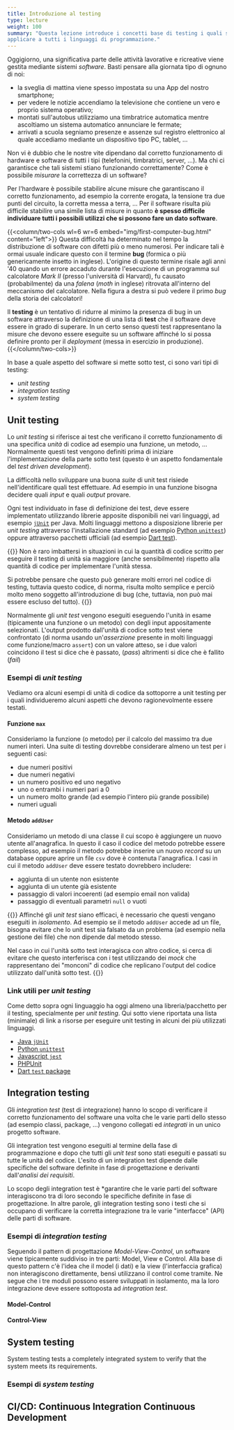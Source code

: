 ```yaml
---
title: Introduzione al testing
type: lecture
weight: 100
summary: "Questa lezione introduce i concetti base di testing i quali si possono
applicare a tutti i linguaggi di programmazione."
---
```


Oggigiorno, una significativa parte delle attività lavorative e ricreative viene
gestita mediante sistemi *software*. Basti pensare alla giornata tipo di ognuno
di noi:
* la sveglia di mattina viene spesso impostata su una App del nostro smartphone;
* per vedere le notizie accendiamo la televisione che contiene un vero e proprio
sistema operativo;
* montati sull'autobus utilizziamo una timbratrice automatica mentre ascoltiamo
un sistema automatico annunciare le fermate;
* arrivati a scuola segniamo presenze e assenze sul registro elettronico al quale
accediamo mediante un dispositivo tipo PC, tablet, ...

Non vi è dubbio che le nostre vite dipendano dal corretto funzionamento di hardware
e software di tutti i tipi (telefonini, timbratrici, server, ...). Ma chi ci
garantisce che tali sistemi stiano funzionando correttamente? Come è possibile
*misurare* la correttezza di un software?

Per l'hardware è possibile stabilire alcune misure che garantiscano il corretto
funzionamento, ad esempio la corrente erogata, la tensione tra due punti del
circuito, la corretta messa a terra, ... Per il software risulta più difficile
stabilire una simile lista di misure in quanto **è spesso difficile individuare
tutti i possibili utilizzi che si possono fare un dato software**.

{{<column/two-cols wl=6 wr=6 embed="img/first-computer-bug.html" content="left">}}
Questa difficoltà ha determinato nel tempo la distribuzione di software con difetti
più o meno numerosi. Per indicare tali è ormai usuale indicare questo con il termine
**bug** (formica o più genericamente insetto in inglese). L'origine di questo 
termine risale agli anni '40 quando un errore accaduto durante l'esecuzione di un
programma sul calcolatore *Mark II* (presso l'università di Harvard), fu causato
(probabilmente) da una *falena* (*moth* in inglese) ritrovata all'interno del
meccanismo del calcolatore. Nella figura a destra si può vedere il primo *bug*
della storia dei calcolatori!

Il **testing** è un tentativo di ridurre al minimo la presenza di bug in un
software attraverso la definizione di una lista di **test** che il software deve
essere in grado di superare. In un certo senso questi test rappresentano la misure
che devono essere eseguite su un software affinché lo si possa definire pronto
per il *deployment* (messa in esercizio in produzione).
{{</column/two-cols>}}

In base a quale aspetto del software si mette sotto test, ci sono vari tipi di
testing:
* *unit testing*
* *integration testing*
* *system testing*

## Unit testing
Lo *unit testing* si riferisce ai test che verificano il corretto funzionamento
di una specifica *unità* di codice ad esempio una funzione, un metodo, ...
Normalmente questi test vengono definiti prima di iniziare l'implementazione della
parte sotto test (questo è un aspetto fondamentale del *test driven development*).

La difficoltà nello sviluppare una buona *suite* di unit test risiede nell'identificare
quali test effettuare. Ad esempio in una funzione bisogna decidere quali *input*
e quali *output* provare.

Ogni test individuato in fase di definizione dei test, deve essere implementato
utilizzando librerie apposite disponibili nei vari linguaggi, ad esempio [`jUnit`][1]
per Java. Molti linguaggi mettono a disposizione librerie per *unit testing*
attraverso l'installazione standard (ad esempio [Python `unittest`][2]) oppure
attraverso pacchetti ufficiali (ad esempio [Dart test][3]).

{{<observe>}}
Non è raro imbattersi in situazioni in cui la quantità di codice scritto per
eseguire il testing di unità sia maggiore (anche sensibilmente) rispetto alla
quantità di codice per implementare l'unità stessa.

Si potrebbe pensare che questo può generare molti errori nel codice di testing,
tuttavia questo codice, di norma, risulta molto semplice e perciò molto meno
soggetto all'introduzione di bug (che, tuttavia, non può mai essere escluso del
tutto).
{{</observe>}}

Normalmente gli *unit test* vengono eseguiti eseguendo l'unità in esame
(tipicamente una funzione o un metodo) con degli input appositamente selezionati.
L'output prodotto dall'unità di codice sotto test viene confrontato (di norma
usando un'*asserzione* presente in molti linguaggi come funzione/macro `assert`)
con un valore atteso, se i due valori coincidono il test si dice che è passato,
(*pass*) altrimenti si dice che è fallito (*fail*)

### Esempi di *unit testing*
Vediamo ora alcuni esempi di unità di codice da sottoporre a unit testing per i
quali individueremo alcuni aspetti che devono ragionevolmente essere testati.

#### Funzione `max`
Consideriamo la funzione (o metodo) per il calcolo del massimo tra due numeri
interi. Una suite di testing dovrebbe considerare almeno un test per i seguenti
casi:
* due numeri positivi
* due numeri negativi
* un numero positivo ed uno negativo
* uno o entrambi i numeri pari a 0
* un numero molto grande (ad esempio l'intero più grande possibile)
* numeri uguali

#### Metodo `addUser`
Consideriamo un metodo di una classe il cui scopo è aggiungere un nuovo utente
all'anagrafica. In questo il caso il codice del metodo potrebbe essere complesso,
ad esempio il metodo potrebbe inserire un nuovo *record* su un database oppure
aprire un file `csv` dove è contenuta l'anagrafica. I casi in cui il metodo
`addUser` deve essere testato dovrebbero includere:
* aggiunta di un utente non esistente
* aggiunta di un utente già esistente
* passaggio di valori incoerenti (ad esempio email non valida)
* passaggio di eventuali parametri `null` o vuoti

{{<attention>}}
Affinché gli *unit test* siano efficaci, è necessario che questi vengano eseguiti
in *isolamento*. Ad esempio se il metodo `addUser` accede ad un file, bisogna
evitare che lo unit test sia falsato da un problema (ad esempio nella gestione dei
file) che non dipende dal metodo stesso.

Nel caso in cui l'unità sotto test interagisca con altro codice, si cerca di evitare
che questo interferisca con i test utilizzando dei *mock* che rappresentano dei
"monconi" di codice che replicano l'output del codice utilizzato dall'unità sotto
test.
{{</attention>}}

### Link utili per *unit testing*
Come detto sopra ogni linguaggio ha oggi almeno una libreria/pacchetto per il
testing, specialmente per *unit testing*. Qui sotto viene riportata una lista
(minimale) di link a risorse per eseguire unit testing in alcuni dei più utilizzati
linguaggi.

* [Java `jUnit`][1]
* [Python `unittest`][2]
* [Javascript `jest`][4]
* [PHPUnit][5]
* [Dart `test` package][3]

## Integration testing
Gli *integration test* (test di integrazione) hanno lo scopo di verificare il
corretto funzionamento del software una volta che le varie parti dello stesso
(ad esempio classi, package, ...) vengono collegati ed *integrati* in un unico
progetto software.

Gli integration test vengono eseguiti al termine della fase di programmazione e
dopo che tutti gli *unit test* sono stati eseguiti e passati su tutte le unità
del codice. L'esito di un integration test dipende dalle specifiche del software
definite in fase di progettazione e derivanti dall'*analisi dei requisiti*.

Lo scopo degli integration test è *garantire che le varie parti del software
interagiscono tra di loro secondo le specifiche definite in fase di progettazione.
In altre parole, gli integration testing sono i testi che si occupano di verificare
la corretta integrazione tra le varie "interfacce" (API) delle parti di software.

### Esempi di *integration testing*
Seguendo il pattern di progettazione *Model-View-Control*, un software viene
tipicamente suddiviso in tre parti: Model, View e Control. Alla base di questo
pattern c'è l'idea che il model (i dati) e la view (l'interfaccia grafica) non
interagiscono direttamente, bensì utilizzano il control come tramite. Ne segue
che i tre moduli possono essere sviluppati in isolamento, ma la loro integrazione
deve essere sottoposta ad *integration test*.

#### Model-Control

#### Control-View

## System testing
System testing tests a completely integrated system to verify that the system meets its requirements.

### Esempi di *system testing*

## CI/CD: Continuous Integration Continuous Development

[1]: https://junit.org/
[2]: https://docs.python.org/3/library/unittest.html
[3]: https://pub.dev/packages/test
[4]: https://jestjs.io/
[5]: https://phpunit.de/


